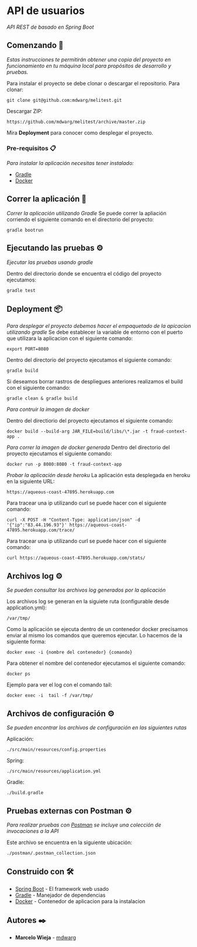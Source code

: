 # API de usuarios 

_API REST de basado en Spring Boot_

## Comenzando 🚀

_Estas instrucciones te permitirán obtener una copia del proyecto en funcionamiento en tu máquina local para propósitos de desarrollo y pruebas._

Para instalar el proyecto se debe clonar o descargar el repositorio.
Para clonar:
```
git clone git@github.com:mdwarg/melitest.git
```
Descargar ZIP:
```
https://github.com/mdwarg/melitest/archive/master.zip
```

Mira **Deployment** para conocer como desplegar el proyecto.


### Pre-requisitos 📋

_Para instalar la aplicación necesitas tener instalado:_

* [Gradle](https://gradle.org/install/)
* [Docker](https://docs.docker.com/install/)

## Correr la aplicación 🚀

_Correr la aplicación utilizando Gradle_
Se puede correr la apliación corriendo el siguiente comando en el directorio del proyecto:
```
gradle bootrun
```

## Ejecutando las pruebas ⚙️

_Ejecutar las pruebas usando gradle_

Dentro del directorio donde se encuentra el código del proyecto ejecutamos:
```
gradle test
```

## Deployment 📦

_Para desplegar el proyecto debemos hacer el empaquetado de la apicacion utilizando gradle_
Se debe establecer la variable de entorno con el puerto que utilizara la aplicacion con el siguiente comando:
```
export PORT=8080
```
Dentro del directorio del proyecto ejecutamos el siguiente comando:
```
gradle build
```
Si deseamos borrar rastros de despliegues anteriores realizamos el build con el siguiente comando:
```
gradle clean & gradle build
```

_Para contruir la imagen de docker_

Dentro del directiorio del proyecto ejecutamos el siguiente comando:
```
docker build --build-arg JAR_FILE=build/libs/\*.jar -t fraud-context-app .
```

_Para correr la imagen de docker generada_
Dentro del directorio del proyecto ejecutamos el siguiente comando:
```
docker run -p 8080:8080 -t fraud-context-app
```

_Probar la aplicación desde heroku_
La aplicación esta desplegada en heroku en la siguiente URL:
```
https://aqueous-coast-47895.herokuapp.com
```
Para tracear una ip utilizando curl se puede hacer con el siguiente comando:
```
curl -X POST -H "Content-Type: application/json" -d '{"ip":"83.44.196.93"}' https://aqueous-coast-47895.herokuapp.com/trace/
```
Para tracear una ip utilizando curl se puede hacer con el siguiente comando:
```
curl https://aqueous-coast-47895.herokuapp.com/stats/
``` 

## Archivos log ⚙️

_Se pueden consultar los archivos log generados por la aplicación_

Los archivos log se generan en la siguiete ruta (configurable desde application.yml):
```
/var/tmp/
```
Como la aplicación se ejecuta dentro de un contenedor docker precisamos enviar al mismo los comandos que queremos ejecutar. Lo hacemos de la siguiente forma:
```
docker exec -i {nombre del contenedor} {comando}
```
Para obtener el nombre del contenedor ejecutamos el siguiente comando:
```
docker ps
```

Ejemplo para ver el log con el comando tail:
```
docker exec -i  tail -f /var/tmp/
```

## Archivos de configuración ⚙️

_Se pueden encontrar los archivos de configuración en las siguientes rutas_

Aplicación:
```
./src/main/resources/config.properties
```

Spring:
```
./src/main/resources/application.yml
```

Gradle:
```
./build.gradle
```

## Pruebas externas con Postman ⚙️

_Para realizar pruebas con [Postman](https://www.getpostman.com/) se incluye una colección de invocaciones a la API_

Este archivo se encuentra en la siguiente ubicación:
```
./postman/.postman_collection.json
```

## Construido con 🛠️

* [Spring Boot](http://spring.io/projects/spring-boot) - El framework web usado
* [Gradle](https://gradle.org/) - Manejador de dependencias
* [Docker](https://www.docker.com/) - Contenedor de aplicacion para la instalacion

## Autores ✒️

* **Marcelo Wieja** - [mdwarg](https://github.com/mdwarg)
